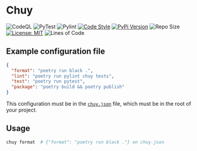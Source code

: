 # Chuy

![CodeQL](https://github.com/UltiRequiem/chuy/workflows/CodeQL/badge.svg)
![PyTest](https://github.com/UltiRequiem/chuy/workflows/PyTest/badge.svg)
![Pylint](https://github.com/UltiRequiem/chuy/workflows/Pylint/badge.svg)
[![Code Style](https://img.shields.io/badge/Code%20Style-Black-000000.svg)](https://github.com/psf/black)
[![PyPi Version](https://img.shields.io/pypi/v/chuy)](https://pypi.org/project/chuy)
![Repo Size](https://img.shields.io/github/repo-size/ultirequiem/chuy?style=flat-square&label=Repo)
[![License: MIT](https://img.shields.io/badge/License-MIT-blue.svg)](https://opensource.org/licenses/MIT)
![Lines of Code](https://img.shields.io/tokei/lines/github.com/UltiRequiem/chuy?color=blue&label=Total%20Lines)

## Example configuration file

```json
{
  "format": "poetry run black .",
  "lint": "poetry run pylint chuy tests",
  "test": "poetry run pytest",
  "package": "poetry build && poetry publish"
}
```

This configuration must be in the [`chuy.json`](./chuy.json) file,
which must be in the root of your project.

## Usage

```bash
chuy format  # {"format": "poetry run black ."} on chuy.json
```
